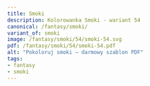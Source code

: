 ```yaml
---
title: Smoki
description: Kolorowanka Smoki - wariant 54
canonical: /fantasy/smoki/
variant_of: smoki
image: /fantasy/smoki/54/smoki-54.svg
pdf: /fantasy/smoki/54/smoki-54.pdf
alt: "Pokoloruj smoki – darmowy szablon PDF"
tags:
- fantasy
- smoki
---
```

